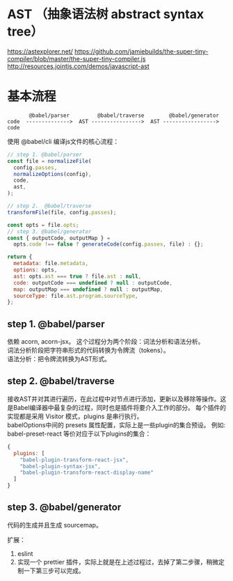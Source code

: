 # AST （抽象语法树 abstract syntax tree）
https://astexplorer.net/
https://github.com/jamiebuilds/the-super-tiny-compiler/blob/master/the-super-tiny-compiler.js
http://resources.jointjs.com/demos/javascript-ast



# 基本流程
```
       @babel/parser         @babel/traverse        @babel/generator
code  -------------->  AST ---------------->  AST -----------------> code

```

使用 @babel/cli 编译js文件的核心流程：
```js
// step 1. @babel/parser
const file = normalizeFile(     
  config.passes,
  normalizeOptions(config),
  code,
  ast,
);

// step 2.  @babel/traverse
transformFile(file, config.passes);   

const opts = file.opts;
// step 3. @babel/generator
const { outputCode, outputMap } =
  opts.code !== false ? generateCode(config.passes, file) : {};   

return {
  metadata: file.metadata,
  options: opts,
  ast: opts.ast === true ? file.ast : null,
  code: outputCode === undefined ? null : outputCode,
  map: outputMap === undefined ? null : outputMap,
  sourceType: file.ast.program.sourceType,
};
```

## step 1. @babel/parser
依赖 acorn, acorn-jsx。 
这个过程分为两个阶段：词法分析和语法分析。  
词法分析阶段把字符串形式的代码转换为令牌流（tokens）。  
语法分析：把令牌流转换为AST形式。  

## step 2. @babel/traverse
接收AST并对其进行遍历，在此过程中对节点进行添加，更新以及移除等操作。这是Babel编译器中最复杂的过程，同时也是插件将要介入工作的部分。
每个插件的实现都是采用 Visitor 模式，plugins 是串行执行。  
babelOptions中间的 presets 属性配置，实际上是一些plugin的集合预设。
例如: babel-preset-react 等价对应于以下plugins的集合：
```js
{
  plugins: [
    "babel-plugin-transform-react-jsx",
    "babel-plugin-syntax-jsx",
    "babel-plugin-transform-react-display-name" 
  ]
}
```

## step 3. @babel/generator
代码的生成并且生成 sourcemap。  

扩展：  
1. eslint
2. 实现一个 prettier 插件，实际上就是在上述过程过，去掉了第二步骤，稍微定制一下第三步可以完成。
